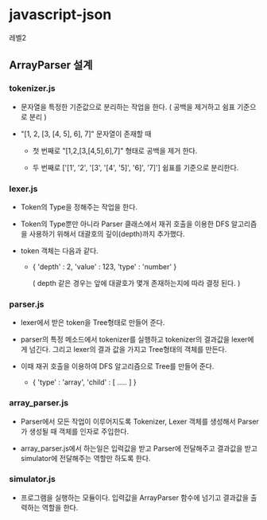 # javascript-json
레벨2

## ArrayParser 설계

### tokenizer.js
 * 문자열을 특정한 기준값으로 분리하는 작업을 한다. ( 공백을 제거하고 쉼표 기준으로 분리 )

 * "[1, 2, [3,  [4, 5], 6], 7]" 문자열이 존재할 때

   *  첫 번째로 "[1,2,[3,[4,5],6],7]" 형태로 공백을 제거 한다.

   *  두 번째로 ['[1', '2', '[3', '[4', '5]', '6]', '7]'] 쉼표를 기준으로 분리한다.



 ### lexer.js

 * Token의 Type을 정해주는 작업을 한다.

 * Token의 Type뿐만 아니라 Parser 클래스에서 재귀 호출을 이용한 DFS 알고리즘을 사용하기 위해서 대괄호의 깊이(depth)까지 추가했다. 

 * token 객체는 다음과 같다.

    * { 'depth' : 2, 'value' : 123, 'type' : 'number' } 

      ( depth 같은 경우는 앞에 대괄호가 몇개 존재하는지에 따라 결정 된다. )



 ### parser.js

 * lexer에서 받은 token을 Tree형태로 만들어 준다.

 * parser의 특정 메소드에서 tokenizer를 실행하고 tokenizer의 결과값을 lexer에게 넘긴다. 그리고 lexer의 결과 값을 가지고 Tree형태의 객체를 만든다.

 * 이때 재귀 호출을 이용하여 DFS 알고리즘으로 Tree를 만들어 준다.

    * { 'type' : 'array', 'child' : [ ….. ] }



### array_parser.js

* Parser에서 모든 작업이 이루어지도록 Tokenizer, Lexer 객체를 생성해서 Parser가 생성될 때 객체를 인자로 주입한다.

* array_parser.js에서 하는일은 입력값을 받고 Parser에 전달해주고 결과값을 받고 simulator에 전달해주는 역할만 하도록 한다. 



### simulator.js

 * 프로그램을 실행하는 모듈이다. 입력값을 ArrayParser 함수에 넘기고 결과값을 출력하는 역할을 한다.

